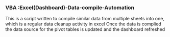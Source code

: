 ### VBA :Excel(Dashboard)-Data-compile-Automation

This is a script written to compile similar data from multiple sheets into one, which is a regular data cleanup activity in excel
Once the data is complied the data source for the pivot tables is updated and the dashboard refreshed
